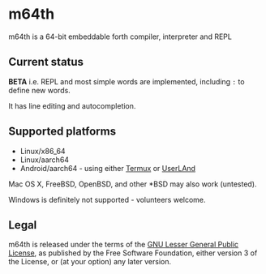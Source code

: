 # m64th
m64th is a 64-bit embeddable forth compiler, interpreter and REPL

## Current status
**BETA** i.e. REPL and most simple words are implemented, including `:` to define new words.

It has line editing and autocompletion.

## Supported platforms

* Linux/x86_64
* Linux/aarch64
* Android/aarch64 - using either [Termux](https://termux.com/) or [UserLAnd](https://github.com/CypherpunkArmory/UserLAnd)

Mac OS X, FreeBSD, OpenBSD, and other *BSD may also work (untested).

Windows is definitely not supported - volunteers welcome.

## Legal

m64th is released under the terms of the
[GNU Lesser General Public License](https://www.gnu.org/licenses/lgpl-3.0.en.html),
as published by the Free Software Foundation, either version 3 of the License,
or (at your option) any later version.
